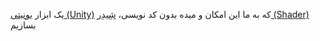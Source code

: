 یک ابزار [یونیتی (Unity)](یونیتی%20(Unity).md) که به ما این امکان و میده بدون کد نویسی، [شِیدِر (Shader)](شِیدِر%20(Shader)) بسازیم